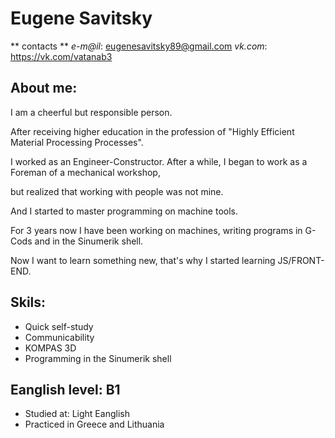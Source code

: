 # Eugene Savitsky


** contacts **  *e-m@il*: eugenesavitsky89@gmail.com
 *vk.com*: <https://vk.com/vatanab3>



## About me:
I am a cheerful but responsible person.


After receiving higher education in the profession of "Highly Efficient Material Processing Processes".


I worked as an Engineer-Constructor. After a while, I began to work as a Foreman of a mechanical workshop,


but realized that working with people was not mine.


And I started to master programming on machine tools.


For 3 years now I have been working on machines, writing programs in G-Cods and in the Sinumerik shell.


Now I want to learn something new, that's why I started learning JS/FRONT-END.



## Skils:
* Quick self-study
* Communicability
* KOMPAS 3D
* Programming in the Sinumerik shell


## Eanglish level: B1
* Studied at: Light Eanglish
* Practiced in Greece and Lithuania